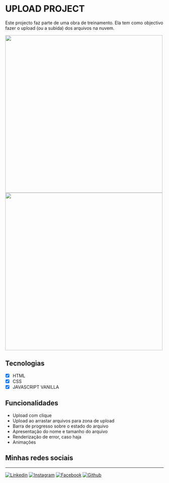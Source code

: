# UPLOAD PROJECT

Este projecto faz parte de uma obra de treinamento.
Ela tem como objectivo fazer o upload (ou a subida) dos arquivos na nuvem.

<div style="display: flex; flex-wrap: wrap;">
<img src="https://user-images.githubusercontent.com/72228890/230694345-a823289e-07ac-489c-9b92-06012764d581.png" width="500px"/>
<img src="https://user-images.githubusercontent.com/72228890/230694277-527e43d5-2b56-4b40-99bc-c6cfef14a393.png" width="500px"/>
</div>

## Tecnologias

- [x] HTML
- [x] CSS
- [x] JAVASCRIPT VANILLA

## Funcionalidades

- Upload com clique
- Upload ao arrastar arquivos para zona de upload
- Barra de progresso sobre o estado do arquivo
- Apresentação do nome e tamanho do arquivo
- Renderização de error, caso haja
- Animações

## Minhas redes sociais
---
[![Linkedin](https://img.shields.io/badge/LinkedIn-0077B5?style=for-the-badge&logo=linkedin&logoColor=white)](https://www.linkedin.com/in/domingos3000/)
[![Instagram](https://img.shields.io/badge/Instagram-E4405F?style=for-the-badge&logo=instagram&logoColor=white)](https://www.instagram.com/domingos_3000/)
[![Facebook](https://img.shields.io/badge/Facebook-1877F2?style=for-the-badge&logo=facebook&logoColor=white)](https://web.facebook.com/domingos3000/)
[![Github](https://img.shields.io/badge/GitHub-100000?style=for-the-badge&logo=github&logoColor=white)](https://github.com/domingos3000)
